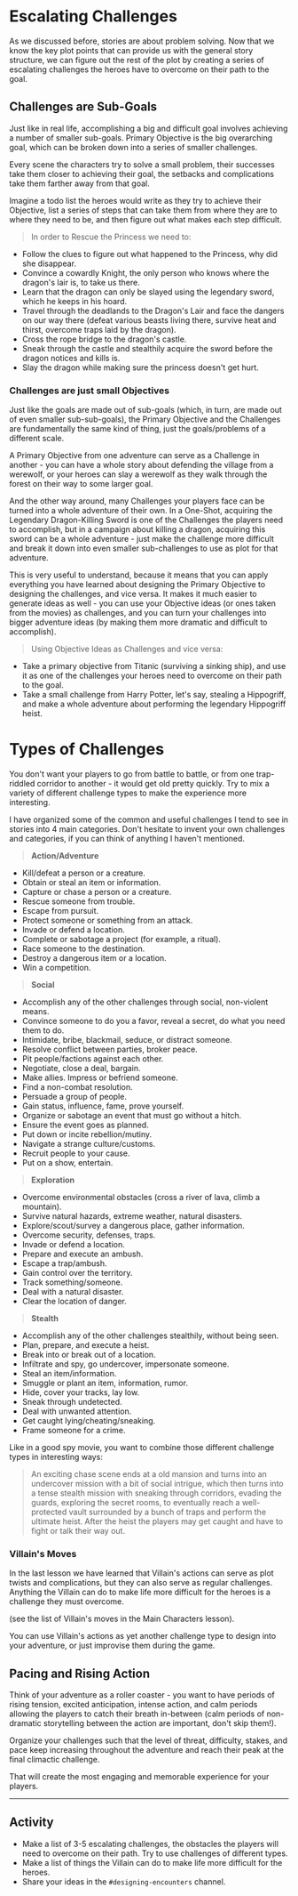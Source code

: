 # Escalating Challenges
As we discussed before, stories are about problem solving. Now that we know the key plot points that can provide us with the general story structure, we can figure out the rest of the plot by creating a series of escalating challenges the heroes have to overcome on their path to the goal.

## Challenges are Sub-Goals
Just like in real life, accomplishing a big and difficult goal involves achieving a number of smaller sub-goals. Primary Objective is the big overarching goal, which can be broken down into a series of smaller challenges. 

Every scene the characters try to solve a small problem, their successes take them closer to achieving their goal, the setbacks and complications take them farther away from that goal.

Imagine a todo list the heroes would write as they try to achieve their Objective, list a series of steps that can take them from where they are to where they need to be, and then figure out what makes each step difficult.

> In order to Rescue the Princess we need to:
- Follow the clues to figure out what happened to the Princess, why did she disappear.
- Convince a cowardly Knight, the only person who knows where the dragon's lair is, to take us there.
- Learn that the dragon can only be slayed using the legendary sword, which he keeps in his hoard.
- Travel through the deadlands to the Dragon's Lair and face the dangers on our way there (defeat various beasts living there, survive heat and thirst, overcome traps laid by the dragon).
- Cross the rope bridge to the dragon's castle.
- Sneak through the castle and stealthily acquire the sword before the dragon notices and kills is.
- Slay the dragon while making sure the princess doesn't get hurt.

### Challenges are just small Objectives
Just like the goals are made out of sub-goals (which, in turn, are made out of even smaller sub-sub-goals), the Primary Objective and the Challenges are fundamentally the same kind of thing, just the goals/problems of a different scale.

A Primary Objective from one adventure can serve as a Challenge in another - you can have a whole story about defending the village from a werewolf, or your heroes can slay a werewolf as they walk through the forest on their way to some larger goal. 

And the other way around, many Challenges your players face can be turned into a whole adventure of their own. In a One-Shot, acquiring the Legendary Dragon-Killing Sword is one of the Challenges the players need to accomplish, but in a campaign about killing a dragon, acquiring this sword can be a whole adventure - just make the challenge more difficult and break it down into even smaller sub-challenges to use as plot for that adventure.

This is very useful to understand, because it means that you can apply everything you have learned about designing the Primary Objective to designing the challenges, and vice versa. It makes it much easier to generate ideas as well - you can use your Objective ideas (or ones taken from the movies) as challenges, and you can turn your challenges into bigger adventure ideas (by making them more dramatic and difficult to accomplish).

> Using Objective Ideas as Challenges and vice versa:
- Take a primary objective from Titanic (surviving a sinking ship), and use it as one of the challenges your heroes need to overcome on their path to the goal.
- Take a small challenge from Harry Potter, let's say, stealing a Hippogriff, and make a whole adventure about performing the legendary Hippogriff heist.

# Types of Challenges
You don't want your players to go from battle to battle, or from one trap-riddled corridor to another - it would get old pretty quickly. Try to mix a variety of different challenge types to make the experience more interesting.

I have organized some of the common and useful challenges I tend to see in stories into 4 main categories. Don't hesitate to invent your own challenges and categories, if you can think of anything I haven't mentioned.

> **Action/Adventure**
- Kill/defeat a person or a creature.
- Obtain or steal an item or information.
- Capture or chase a person or a creature.
- Rescue someone from trouble.
- Escape from pursuit.
- Protect someone or something from an attack.
- Invade or defend a location.
- Complete or sabotage a project (for example, a ritual).
- Race someone to the destination.
- Destroy a dangerous item or a location.
- Win a competition.

> **Social**
- Accomplish any of the other challenges through social, non-violent means.
- Convince someone to do you a favor, reveal a secret, do what you need them to do.
- Intimidate, bribe, blackmail, seduce, or distract someone.
- Resolve conflict between parties, broker peace.
- Pit people/factions against each other.
- Negotiate, close a deal, bargain.
- Make allies. Impress or befriend someone.
- Find a non-combat resolution.
- Persuade a group of people.
- Gain status, influence, fame, prove yourself.
- Organize or sabotage an event that must go without a hitch.
- Ensure the event goes as planned.
- Put down or incite rebellion/mutiny.
- Navigate a strange culture/customs.
- Recruit people to your cause.
- Put on a show, entertain.

> **Exploration**
- Overcome environmental obstacles (cross a river of lava, climb a mountain).
- Survive natural hazards, extreme weather, natural disasters.
- Explore/scout/survey a dangerous place, gather information.
- Overcome security, defenses, traps.  
- Invade or defend a location.
- Prepare and execute an ambush.
- Escape a trap/ambush.
- Gain control over the territory.
- Track something/someone.
- Deal with a natural disaster.
- Clear the location of danger.

> **Stealth**
- Accomplish any of the other challenges stealthily, without being seen.
- Plan, prepare, and execute a heist.
- Break into or break out of a location.
- Infiltrate and spy, go undercover, impersonate someone.
- Steal an item/information.
- Smuggle or plant an item, information, rumor.
- Hide, cover your tracks, lay low.
- Sneak through undetected.
- Deal with unwanted attention.
- Get caught lying/cheating/sneaking.
- Frame someone for a crime.

Like in a good spy movie, you want to combine those different challenge types in interesting ways:

> An exciting chase scene ends at a old mansion and turns into an undercover mission with a bit of social intrigue, which then turns into a tense stealth mission with sneaking through corridors, evading the guards, exploring the secret rooms, to eventually reach a well-protected vault surrounded by a bunch of traps and perform the ultimate heist. After the heist the players may get caught and have to fight or talk their way out.

### Villain's Moves
In the last lesson we have learned that Villain's actions can serve as plot twists and complications, but they can also serve as regular challenges. Anything the Villain can do to make life more difficult for the heroes is a challenge they must overcome.

(see the list of Villain's moves in the Main Characters lesson).

You can use Villain's actions as yet another challenge type to design into your adventure, or just improvise them during the game.

## Pacing and Rising Action
Think of your adventure as a roller coaster - you want to have periods of rising tension, excited anticipation, intense action, and calm periods allowing the players to catch their breath in-between (calm periods of non-dramatic storytelling between the action are important, don't skip them!).

Organize your challenges such that the level of threat, difficulty, stakes, and pace keep increasing throughout the adventure and reach their peak at the final climactic challenge.

That will create the most engaging and memorable experience for your players.

---

## Activity
- Make a list of 3-5 escalating challenges, the obstacles the players will need to overcome on their path. Try to use challenges of different types.
- Make a list of things the Villain can do to make life more difficult for the heroes.
- Share your ideas in the `#designing-encounters` channel.

<!--
- These challenges can be used as **sub-goals** the players will need to achieve on the path to their main goal, as obstacles they need to overcome to get what they want.
- Most of them can also be used as the **primary goal**, an idea for the whole adventure (just make the stakes higher, make it important/interesting/exciting to accomplish, make it more difficult, add sub-goals and obstacles players need to get through to achieve it).
- Challenges can be **mixed and matched**. In one adventure, challenge A can be the big primary goal, and challenge B can be a step towards accomplishing this big goal. In another adventure, it can be the other way around. In one adventure, the players need to obtain an item (a powerful weapon) to slay a monster, in another, they need to slay a monster to get their hands on the valuable item. In one adventure they need to rescue someone who has a clue to the mystery, in another they need to solve a mystery to be able to rescue someone.
- **Use multiple challenges together** to add more depth, make the adventure more difficult/interesting, get players to fight on several fronts. **Combine challenges** to make them complications for each other, or **use conflicting challenges** that are incompatible with each other to create difficult choices. Players need to protect a person while also being on the run from the law, they need to spy on someone while traveling through the dangerous environment, they need to fight for political power while pretending to be someone they're not, they need to slay a big monster in the middle of the city while protecting people and avoiding collateral damage.
-->